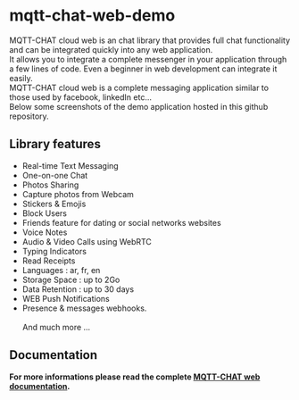 # mqtt-chat-web-demo
MQTT-CHAT cloud web  is an chat library that provides full chat functionality and can be integrated  quickly into any web application.
<br>It allows you to integrate a complete messenger in your application through a few lines of code. Even a beginner in web development can integrate it easily. 
<br>MQTT-CHAT cloud web is a complete messaging application similar to those used by facebook, linkedIn etc...
<br>Below some screenshots of the demo application hosted in this github repository.


## Library features
- Real-time Text Messaging
- One-on-one Chat
- Photos Sharing
- Capture photos from Webcam
- Stickers & Emojis
- Block Users
- Friends feature for dating or social networks websites
- Voice Notes
- Audio & Video Calls using WebRTC
- Typing Indicators
- Read Receipts
- Languages : ar, fr, en
- Storage Space : up to 2Go
- Data Retention : up to 30 days
- WEB Push Notifications
- Presence & messages webhooks.
<br><br>And much more ...

## Documentation
__For more informations please read the complete <a href="https://doc.mqtt-chat.com/mqttchat-cloud-web/integration">MQTT-CHAT web documentation</a>.__

